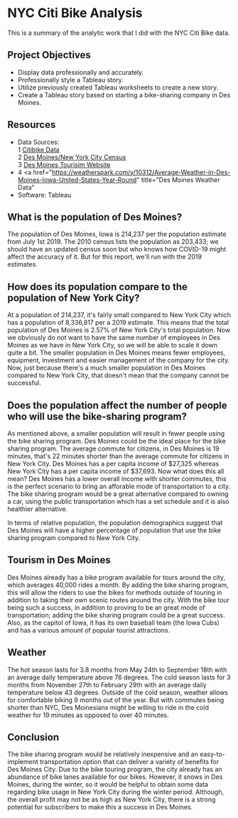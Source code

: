 # NYC Citi Bike Analysis 
This is a summary of the analytic work that I did with the NYC Citi Bike data.

## Project Objectives

- Display data professionally and accurately.
- Professionally style a Tableau story.
- Utilize previously created Tableau worksheets to create a new story.
- Create a Tableau story based on starting a bike-sharing company in Des Moines.

## Resources
- Data Sources: <br>
    1 <a href="https://www.citibikenyc.com/system-data" title="Citibike Data" rel="nofollow">Citibike Data</a><br>
    2 <a href="https://www.census.gov/quickfacts/fact/table/newyorkcitynewyork,desmoinescityiowa#" title="Des Moines/New York City Census" rel="nofollow">Des Moines/New York City Census</a><br>
    3 <a href="https://www.catchdesmoines.com/things-to-do/" title="Des Moines Tourisim Website" rel="nofollow">Des Moines Tourisim Website</a><br>
 -  4 <a href="https://weatherspark.com/y/10312/Average-Weather-in-Des-Moines-Iowa-United-States-Year-Round" title="Des Moines Weather Data"</a><br>
- Software: Tableau





## What is the population of Des Moines? 
The population of Des Moines, Iowa is 214,237 per the population estimate from July 1st 2019. The 2010 census lists the population as 203,433; we should have an updated census soon but who knows how COVID-19 might affect the accuracy of it. But for this report, we'll run with the 2019 estimates.
## How does its population compare to the population of New York City? 
At a population of 214,237, it's fairly small compared to New York City which has a population of 8,336,817 per a 2019 estimate. This means that the total population of Des Moines is 2.57% of New York City's total population. Now we obviously do not want to have the same number of employees in Des Moines as we have in New York City, so we will be able to scale it down quite a bit. The smaller population in Des Moines means fewer employees, equipment, investment and easier management of the company for the city. Now, just because there's a much smaller population in Des Moines compared to New York City, that doesn't mean that the company cannot be successful.
## Does the population affect the number of people who will use the bike-sharing program?
As mentioned above, a smaller population will result in fewer people using the bike sharing program. Des Moines could be the ideal place for the bike sharing program. The average commute for citizens, in Des Moines is 19 minutes, that's 22 minutes shorter than the average commute for citizens in New York City. Des Moines has a per capita income of $27,325 whereas New York City has a per capita income of $37,693. Now what does this all mean? Des Moines has a lower overall income with shorter commutes, this is the perfect scenario to bring an afforable mode of transportation to a city. The bike sharing program would be a great alternative compared to owning a car, using the public transportation which has a set schedule and it is also healthier alternative. 

In terms of relative population, the population demographics suggest that Des Moines will have a higher percentage of population that use the bike sharing program compared to New York City. 

## Tourism in Des Moines
Des Moines already has a bike program available for tours around the city, which averages 40,000 rides a month. By adding the bike sharing program, this will allow the riders to use the bikes for methods outside of touring in addition to taking their own scenic routes around the city. With the bike tour being such a success, in addition to proving to be an great mode of transportation; adding the bike sharing program could be a great success. Also, as the capitol of Iowa, it has its own baseball team (the Iowa Cubs) and has a various amount of popular tourist attractions.

## Weather
The hot season lasts for 3.8 months from May 24th to September 18th with an average daily temperature above 76 degrees. The cold season lasts for 3 months from November 27th to February 29th with an average daily temperature below 43 degrees. Outside of the cold season, weather allows for comfortable biking 9 months out of the year. But with commutes being shorter than NYC, Des Moinesians might be willing to ride in the cold weather for 19 minutes as opposed to over 40 minutes.

## Conclusion
The bike sharing program would be relatively inexpensive and an easy-to-implement transportation option that can deliver a variety of benefits for Des Moines City. Due to the bike touring program, the city already has an abundance of bike lanes available for our bikes. However, it snows in Des Moines, during the winter, so it would be helpful to obtain some data regarding bike usage in New York City during the winter period. Although, the overall profit may not be as high as New York City, there is a strong potential for subscribers to make this a success in Des Moines.
